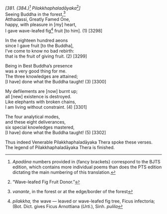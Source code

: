 *\[381. {384.}*[^1] *Pilakkhaphaladāyaka*[^2]*\]*  
Seeing Buddha in the forest,[^3]  
Atthadassi, Greatly Famed One,  
happy, with pleasure in \[my\] heart,  
I gave wave-leafed fig[^4] fruit \[to him\]. (1) \[3298\]

In the eighteen hundred aeons  
since I gave fruit \[to the Buddha\],  
I’ve come to know no bad rebirth:  
that is the fruit of giving fruit. (2) \[3299\]

Being in Best Buddha’s presence  
was a very good thing for me.  
The three knowledges are attained;  
\[I have\] done what the Buddha taught! (3) \[3300\]

My defilements are \[now\] burnt up;  
all \[new\] existence is destroyed.  
Like elephants with broken chains,  
I am living without constraint. (4) \[3301\]

The four analytical modes,  
and these eight deliverances,  
six special knowledges mastered,  
\[I have\] done what the Buddha taught! (5) \[3302\]

Thus indeed Venerable Pilakkhaphaladāyaka Thera spoke these verses.  
The legend of Pilakkhaphaladāyaka Thera is finished.

[^1]: *Apadāna* numbers provided in {fancy brackets} correspond to the BJTS edition, which contains more individual poems than does the PTS edition dictating the main numbering of this translation.

[^2]: “Wave-leafed Fig Fruit Donor.”

[^3]: *vanante*, in the forest or at the edge/border of the forest

[^4]: *pilakkha,* the wave — leaved or wave-leafed fig tree, Ficus infectoria; (Bot. Dict. gives Ficus Arnottiana (*Urti.*), Sinh. *pulila*
